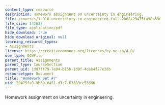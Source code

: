 ```yaml
---
content_type: resource
description: Homework assignment on uncertainty in engineering.
file: /courses/1-010-uncertainty-in-engineering-fall-2008/29475fa98b390451d3c763383cc53666_homework_07.pdf
file_size: 142632
file_type: application/pdf
hide_download: true
hide_download_original: null
learning_resource_types:
- Assignments
license: https://creativecommons.org/licenses/by-nc-sa/4.0/
ocw_type: OCWFile
parent_title: Assignments
parent_type: CourseSection
parent_uid: 1dd7ff79-7e94-b15b-1d9f-4dab4f77e3db
resourcetype: Document
title: 'Homework Set #7'
uid: 29475fa9-8b39-0451-d3c7-63383cc53666
---
```

Homework assignment on uncertainty in engineering.